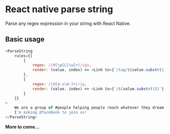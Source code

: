 # React native parse string
Parse any regex expression in your string with React Native.

## Basic usage
```javascript
<ParseString
    rules={[
        {
            regex: /(#[\p{L}\w]+)/igu,
            render: (value, index) => <Link to={`/tag/${value.substr(1)}`} key={index}>{value}</Link>
        },
        {
            regex: /(@[a-z\d-]+)/ig,
            render: (value, index) => <Link to={`/${value.substr(1)}`} key={index}>{value}</Link>
        }
    ]}
>
    We are a group of #people helping people reach whatever they dream of.
    I'm asking @facebook to join us!
</ParseString>
```

**More to come...**